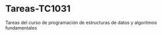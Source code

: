 # Tareas-TC1031
Tareas del curso de programación de estructuras de datos y algoritmos fundamentales
